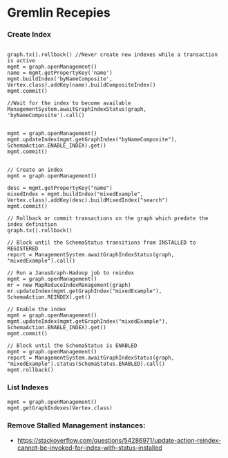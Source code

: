 # Gremlin Recepies



### Create Index
```shell script

graph.tx().rollback() //Never create new indexes while a transaction is active
mgmt = graph.openManagement()
name = mgmt.getPropertyKey('name')
mgmt.buildIndex('byNameComposite', Vertex.class).addKey(name).buildCompositeIndex()
mgmt.commit()

//Wait for the index to become available
ManagementSystem.awaitGraphIndexStatus(graph, 'byNameComposite').call()


mgmt = graph.openManagement()
mgmt.updateIndex(mgmt.getGraphIndex("byNameComposite"), SchemaAction.ENABLE_INDEX).get()
mgmt.commit()


```


```shell script
// Create an index
mgmt = graph.openManagement()

desc = mgmt.getPropertyKey("name")
mixedIndex = mgmt.buildIndex("mixedExample", Vertex.class).addKey(desc).buildMixedIndex("search")
mgmt.commit()

// Rollback or commit transactions on the graph which predate the index definition
graph.tx().rollback()

// Block until the SchemaStatus transitions from INSTALLED to REGISTERED
report = ManagementSystem.awaitGraphIndexStatus(graph, "mixedExample").call()

// Run a JanusGraph-Hadoop job to reindex
mgmt = graph.openManagement()
mr = new MapReduceIndexManagement(graph)
mr.updateIndex(mgmt.getGraphIndex("mixedExample"), SchemaAction.REINDEX).get()

// Enable the index
mgmt = graph.openManagement()
mgmt.updateIndex(mgmt.getGraphIndex("mixedExample"), SchemaAction.ENABLE_INDEX).get()
mgmt.commit()

// Block until the SchemaStatus is ENABLED
mgmt = graph.openManagement()
report = ManagementSystem.awaitGraphIndexStatus(graph, "mixedExample").status(SchemaStatus.ENABLED).call()
mgmt.rollback()

```

### List Indexes

```shell script
mgmt = graph.openManagement()
mgmt.getGraphIndexes(Vertex.class)

```



### Remove Stalled Management instances:
 - https://stackoverflow.com/questions/54286971/update-action-reindex-cannot-be-invoked-for-index-with-status-installed